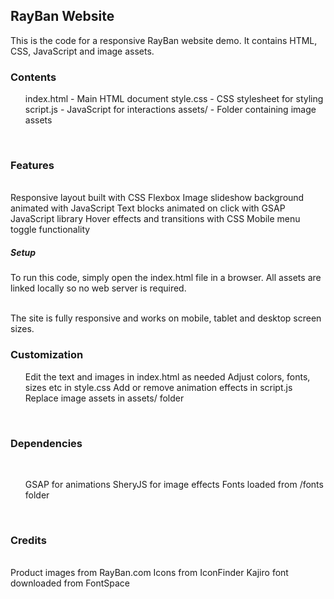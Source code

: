 <h2>RayBan Website</h2>
<p>This is the code for a responsive RayBan website demo. It contains HTML, CSS, JavaScript and image assets.</p>

<h3>Contents</h3>
<ul>
index.html - Main HTML document
style.css - CSS stylesheet for styling
script.js - JavaScript for interactions
assets/ - Folder containing image assets
</ul><br/>

<h3>Features</h3><br/>
Responsive layout built with CSS Flexbox
Image slideshow background animated with JavaScript
Text blocks animated on click with GSAP JavaScript library
Hover effects and transitions with CSS
Mobile menu toggle functionality<br/>

<h5>Setup</h5>
To run this code, simply open the index.html file in a browser. All assets are linked locally so no web server is required.<br/><br/>

The site is fully responsive and works on mobile, tablet and desktop screen sizes.<br/>

<h3>Customization</h3>
<ul>
Edit the text and images in index.html as needed
Adjust colors, fonts, sizes etc in style.css
Add or remove animation effects in script.js
Replace image assets in assets/ folder
</ul><br/>

<h3>Dependencies</h3><br/>
<ul>
GSAP for animations
SheryJS for image effects
Fonts loaded from /fonts folder
</ul><br/>
  
<h3>Credits</h3><br>
Product images from RayBan.com
Icons from IconFinder
Kajiro font downloaded from FontSpace
